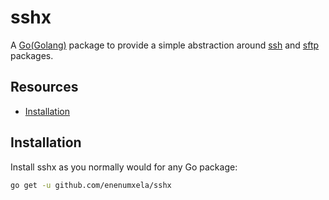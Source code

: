 # sshx

A [Go(Golang)](https://golang.org/) package to provide a simple abstraction around [ssh](https://pkg.go.dev/golang.org/x/crypto/ssh) and [sftp](https://pkg.go.dev/github.com/pkg/sftp) packages.

## Resources

* [Installation](#installation)

## Installation

Install sshx as you normally would for any Go package:

```bash
go get -u github.com/enenumxela/sshx
```
